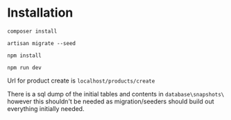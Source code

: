 # Installation

`composer install` 

`artisan migrate --seed` 

`npm install` 

`npm run dev` 

Url for product create is `localhost/products/create` 

There is a sql dump of the initial tables and contents in `database\snapshots\` however this shouldn't be needed as migration/seeders should build out everything initially needed.
